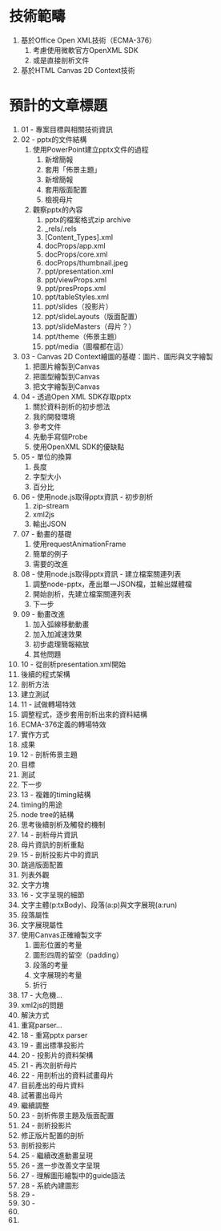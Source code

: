 # 技術範疇

1. 基於Office Open XML技術（ECMA-376）
   1. 考慮使用微軟官方OpenXML SDK
   2. 或是直接剖析文件
2. 基於HTML Canvas 2D Context技術

# 預計的文章標題

1. 01 - 專案目標與相關技術資訊
2. 02 - pptx的文件結構
   1. 使用PowerPoint建立pptx文件的過程
      1. 新增簡報
      2. 套用「佈景主題」
      3. 新增簡報
      4. 套用版面配置
      5. 檢視母片
   2. 觀察pptx的內容
      1. pptx的檔案格式zip archive
      2. _rels/.rels
      3. [Content_Types].xml
      4. docProps/app.xml
      5. docProps/core.xml
      6. docProps/thumbnail.jpeg
      7. ppt/presentation.xml
      8. ppt/viewProps.xml
      9. ppt/presProps.xml
      10. ppt/tableStyles.xml
      11. ppt/slides（投影片）
      12. ppt/slideLayouts（版面配置）
      13. ppt/slideMasters（母片？）
      14. ppt/theme（佈景主題）
      15. ppt/media（圖檔都在這）
3. 03 - Canvas 2D Context繪圖的基礎：圖片、圖形與文字繪製
   1. 把圖片繪製到Canvas
   2. 把圖型繪製到Canvas
   3. 把文字繪製到Canvas
4. 04 - 透過Open XML SDK存取pptx
   1. 關於資料剖析的初步想法
   2. 我的開發環境
   3. 參考文件
   4. 先動手寫個Probe
   5. 使用OpenXML SDK的優缺點
5. 05 - 單位的換算
   1. 長度
   2. 字型大小
   3. 百分比
6. 06 - 使用node.js取得pptx資訊 - 初步剖析
   1. zip-stream
   2. xml2js
   3. 輸出JSON
7. 07 - 動畫的基礎
   1. 使用requestAnimationFrame
   2. 簡單的例子
   3. 需要的改進
8. 08 - 使用node.js取得pptx資訊 - 建立檔案關連列表
   1. 調整node-pptx，產出單一JSON檔，並輸出媒體檔
   2. 開始剖析，先建立檔案關連列表
   3. 下一步
9. 09 - 動畫改進
   1. 加入弧線移動動畫
   2. 加入加減速效果
   3. 初步處理簡報縮放
   4. 其他問題
10. 10 - 從剖析presentation.xml開始
11. 後續的程式架構
   2. 剖析方法
   3. 建立測試
12. 11 - 試做轉場特效
13. 調整程式，逐步套用剖析出來的資料結構
   2. ECMA-376定義的轉場特效
   3. 實作方式
   4. 成果
14. 12 - 剖析佈景主題
15. 目標
   2. 測試
   3. 下一步
16. 13 - 複雜的timing結構
17. timing的用途
   2. node tree的結構
   3. 思考後續剖析及觸發的機制
18. 14 - 剖析母片資訊
19. 母片資訊的剖析重點
20. 15 - 剖析投影片中的資訊
21. 跳過版面配置
   2. 列表外觀
   3. 文字方塊
22. 16 - 文字呈現的細節
23. 文字主體(p:txBody)、段落(a:p)與文字展現(a:run)
   2. 段落屬性
   3. 文字展現屬性
   4. 使用Canvas正確繪製文字
      1. 圖形位置的考量
      2. 圖形四周的留空（padding）
      3. 段落的考量
      4. 文字展現的考量
      5. 折行
24. 17 - 大危機...
25. xml2js的問題
   2. 解決方式
   3. 重寫parser...
26. 18 - 重寫pptx parser
27. 19 - 畫出標準投影片
28. 20 - 投影片的資料架構
29. 21 - 再次剖析母片
30. 22 - 用剖析出的資料試畫母片
   1. 目前產出的母片資料
   2. 試著畫出母片
   3. 繼續調整
31. 23 - 剖析佈景主題及版面配置
32. 24 - 剖析投影片
   1. 修正版片配置的剖析
   2. 剖析投影片
33. 25 - 繼續改進動畫呈現
34. 26 - 進一步改善文字呈現
35. 27 - 理解圖形繪製中的guide語法
36. 28 - 系統內建圖形
37. 29 - 
38. 30 - 
39. ​
40. ​